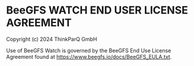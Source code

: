 BeeGFS WATCH END USER LICENSE AGREEMENT
======================================

Copyright (c) 2024 ThinkParQ GmbH

Use of BeeGFS Watch is governed by the BeeGFS End Use License Agreement found at
https://www.beegfs.io/docs/BeeGFS_EULA.txt.

